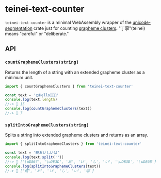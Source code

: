 # teinei-text-counter

`teinei-text-counter` is a minimal WebAssembly wrapper of the [unicode-segmentation](https://crates.io/crates/unicode-segmentation) crate just for counting [grapheme clusters](https://unicode.org/reports/tr29/). "丁寧"(teinei) means "careful" or "deliberate."

## API

### `countGraphemeClusters(string)`

Returns the length of a string with an extended grapheme cluster as a minimum unit.

```js
import { countGraphemeClusters } from 'teinei-text-counter'

const text = '🌞Hello👩‍👩‍👧'
console.log(text.length)
//-> 🙁 15
console.log(countGraphemeClusters(text))
//-> 🙂 7
```

### `splitIntoGraphemeClusters(string)`

Splits a string into extended grapheme clusters and returns as an array.

```js
import { splitIntoGraphemeClusters } from 'teinei-text-counter'

const text = '𩸽おいしい😋'
console.log(text.split(''))
//-> 🙁 ['\uD867', '\uDE3D', 'お', 'い', 'し', 'い', '\uD83D', '\uDE0B']
console.log(splitIntoGraphemeClusters(text))
//-> 🙂 ['𩸽', 'お', 'い', 'し', 'い', '😋']
```